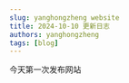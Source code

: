 ```yaml
---
slug: yanghongzheng website
title: 2024-10-10 更新日志 
authors: yanghongzheng
tags: [blog]
---
```

今天第一次发布网站
